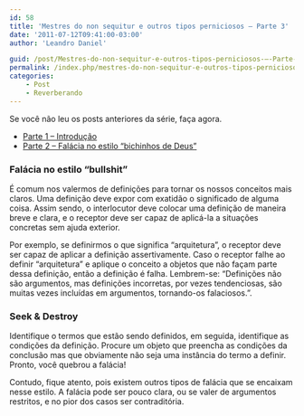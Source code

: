 ```yaml
---
id: 58
title: 'Mestres do non sequitur e outros tipos perniciosos – Parte 3'
date: '2011-07-12T09:41:00-03:00'
author: 'Leandro Daniel'

guid: /post/Mestres-do-non-sequitur-e-outros-tipos-perniciosos-–-Parte-3.aspx
permalink: /index.php/mestres-do-non-sequitur-e-outros-tipos-perniciosos-parte-3/
categories:
    - Post
    - Reverberando
---
```


Se você não leu os posts anteriores da série, faça agora.

- [Parte 1 – Introdução](http://www.leandrodaniel.com/post/Mestres-do-non-sequitur-e-outros-tipos-perniciosos-–-Parte-2)
- [Parte 2 – Falácia no estilo “bichinhos de Deus”](http://www.leandrodaniel.com/post/Mestres-do-non-sequitur-e-outros-tipos-perniciosos-–-Parte-2)

### Falácia no estilo “bullshit”

É comum nos valermos de definições para tornar os nossos conceitos mais claros. Uma definição deve expor com exatidão o significado de alguma coisa. Assim sendo, o interlocutor deve colocar uma definição de maneira breve e clara, e o receptor deve ser capaz de aplicá-la a situações concretas sem ajuda exterior.

Por exemplo, se definirmos o que significa “arquitetura”, o receptor deve ser capaz de aplicar a definição assertivamente. Caso o receptor falhe ao definir “arquitetura” e aplique o conceito a objetos que não façam parte dessa definição, então a definição é falha. Lembrem-se: “Definições não são argumentos, mas definições incorretas, por vezes tendenciosas, são muitas vezes incluídas em argumentos, tornando-os falaciosos.”.

### Seek &amp; Destroy

Identifique o termos que estão sendo definidos, em seguida, identifique as condições da definição. Procure um objeto que preencha as condições da conclusão mas que obviamente não seja uma instância do termo a definir. Pronto, você quebrou a falácia!

Contudo, fique atento, pois existem outros tipos de falácia que se encaixam nesse estilo. A falácia pode ser pouco clara, ou se valer de argumentos restritos, e no pior dos casos ser contraditória.